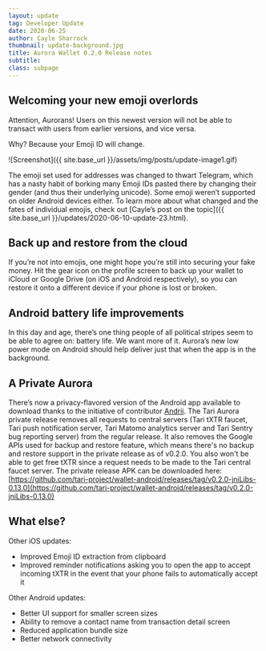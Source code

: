 ```yaml
---
layout: update
tag: Developer Update
date: 2020-06-25
author: Cayle Sharrock
thumbnail: update-background.jpg
title: Aurora Wallet 0.2.0 Release notes
subtitle:
class: subpage
---
```


## Welcoming your new emoji overlords

Attention, Aurorans! Users on this newest version will not be able to transact with users from earlier versions, and vice versa.

Why? Because your Emoji ID will change.

![Screenshot]({{ site.base_url }}/assets/img/posts/update-image1.gif)

The emoji set used for addresses was changed to thwart Telegram, which has a nasty habit of borking many Emoji IDs pasted there by changing their gender (and thus their underlying unicode). Some emoji weren’t supported on older Android devices either. To learn more about what changed and the fates of individual emojis, check out [Cayle’s post on the topic]({{ site.base_url }}/updates/2020-06-10-update-23.html).

## Back up and restore from the cloud

If you’re not into emojis, one might hope you’re still into securing your fake money. Hit the gear icon on the profile screen to back up your wallet to iCloud or Google Drive (on iOS and Android respectively), so you can restore it onto a different device if your phone is lost or broken.

## Android battery life improvements

In this day and age, there’s one thing people of all political stripes seem to be able to agree on: battery life. We want more of it. Aurora’s new low power mode on Android should help deliver just that when the app is in the background.

## A Private Aurora

There’s now a privacy-flavored version of the Android app available to download thanks to the initiative of contributor [Andrii](https://github.com/nyarian). The Tari Aurora private release removes all requests to central servers (Tari tXTR faucet, Tari push notification server, Tari Matomo analytics server and Tari Sentry bug reporting server) from the regular release. It also removes the Google APIs used for backup and restore feature, which means there's no backup and restore support in the private release as of v0.2.0. You also won't be able to get free tXTR since a request needs to be made to the Tari central faucet server. The private release APK can be downloaded here: [https://github.com/tari-project/wallet-android/releases/tag/v0.2.0-jniLibs-0.13.0](https://github.com/tari-project/wallet-android/releases/tag/v0.2.0-jniLibs-0.13.0)

## What else?

Other iOS updates:

- Improved Emoji ID extraction from clipboard
- Improved reminder notifications asking you to open the app to accept incoming tXTR in the event that your phone fails to automatically accept it

Other Android updates:

- Better UI support for smaller screen sizes
- Ability to remove a contact name from transaction detail screen
- Reduced application bundle size
- Better network connectivity
